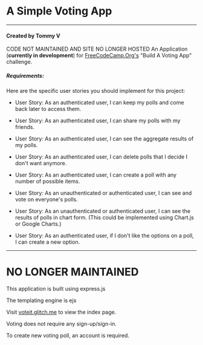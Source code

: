 # A Simple Voting App
****
#### Created by Tommy V

CODE NOT MAINTAINED AND SITE NO LONGER HOSTED
An Application (__currently in development__) for [FreeCodeCamp.Org's](https://learn.freecodecamp.org/coding-interview-prep/take-home-projects/build-a-voting-app) "Build A Voting App" challenge.

##### Requirements:

  Here are the specific user stories you should implement for this project:

  * User Story: As an authenticated user, I can keep my polls and come back later to access them.

  * User Story: As an authenticated user, I can share my polls with my friends.
  
  * User Story: As an authenticated user, I can see the aggregate results of my polls.

  * User Story: As an authenticated user, I can delete polls that I decide I don't want anymore.
  
  * User Story: As an authenticated user, I can create a poll with any number of possible items.

  * User Story: As an unauthenticated or authenticated user, I can see and vote on everyone's polls.

  * User Story: As an unauthenticated or authenticated user, I can see the results of polls in chart form. (This could be implemented using Chart.js or Google Charts.)

  * User Story: As an authenticated user, if I don't like the options on a poll, I can create a new option.
****
# NO LONGER MAINTAINED

  This application is built using express.js

  The templating engine is ejs

Visit [voteit.glitch.me](https://voteit.glitch.me) to view the index page.

Voting does not require any sign-up/sign-in.

To create new voting poll, an account is required. 

